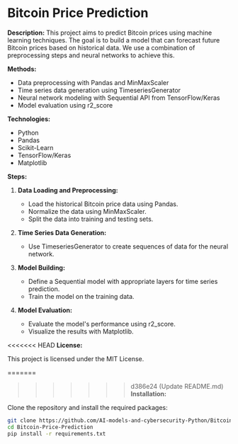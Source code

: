 # Bitcoin Price Prediction

**Description:**
This project aims to predict Bitcoin prices using machine learning techniques. The goal is to build a model that can forecast future Bitcoin prices based on historical data. We use a combination of preprocessing steps and neural networks to achieve this.

**Methods:**
- Data preprocessing with Pandas and MinMaxScaler
- Time series data generation using TimeseriesGenerator
- Neural network modeling with Sequential API from TensorFlow/Keras
- Model evaluation using r2_score

**Technologies:**
- Python
- Pandas
- Scikit-Learn
- TensorFlow/Keras
- Matplotlib

**Steps:**

1. **Data Loading and Preprocessing:**
   - Load the historical Bitcoin price data using Pandas.
   - Normalize the data using MinMaxScaler.
   - Split the data into training and testing sets.
   
2. **Time Series Data Generation:**
   - Use TimeseriesGenerator to create sequences of data for the neural network.

3. **Model Building:**
   - Define a Sequential model with appropriate layers for time series prediction.
   - Train the model on the training data.

4. **Model Evaluation:**
   - Evaluate the model's performance using r2_score.
   - Visualize the results with Matplotlib.

<<<<<<< HEAD
**License:**

This project is licensed under the MIT License.

=======
>>>>>>> d386e24 (Update README.md)
**Installation:**

Clone the repository and install the required packages:

```sh
git clone https://github.com/AI-models-and-cybersecurity-Python/Bitcoin-Price-Prediction.git
cd Bitcoin-Price-Prediction
pip install -r requirements.txt


